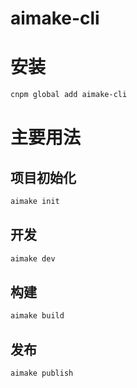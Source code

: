 # aimake-cli

# 安装
```bash
cnpm global add aimake-cli
```

# 主要用法

## 项目初始化
```bash
aimake init
```
## 开发
```bash
aimake dev
```

## 构建
```bash
aimake build
```

## 发布
```bash
aimake publish
```
